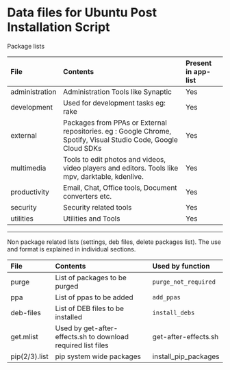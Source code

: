 # Data files for Ubuntu Post Installation Script

Package lists

| File           | Contents                                                                                                         | Present in app-list |
| :------------- | :--------------------------------------------------------------------------------------------------------------- | :------------------ |
| administration | Administration Tools like Synaptic                                                                               | Yes                 |
| development    | Used for development tasks eg: rake                                                                              | Yes                 |
| external       | Packages from PPAs or External repositories. eg : Google Chrome, Spotify, Visual Studio Code, Google Cloud SDKs  | Yes                 |
| multimedia     | Tools to edit photos and videos, video players and editors. Tools like mpv, darktable, kdenlive. | Yes                 |
| productivity   | Email, Chat, Office tools, Document converters etc.                                                              | Yes                 |
| security       | Security related tools                                                                                           | Yes                 |
| utilities      | Utilities and Tools                                                                                              | Yes                 |

---
Non package related lists (settings, deb files, delete packages list). The use and format is explained in individual sections.

| File          | Contents                                                     | Used by function     |
| :------------ | :----------------------------------------------------------- | :------------------- |
| purge         | List of packages to be purged                                | `purge_not_required` |
| ppa           | List of ppas to be added                                     | `add_ppas`           |
| deb-files     | List of DEB files to be installed                            | `install_debs`       |
| get.mlist     | Used by get-after-effects.sh to download required list files | get-after-effects.sh |
| pip(2/3).list | pip system wide packages                                     | install_pip_packages |
